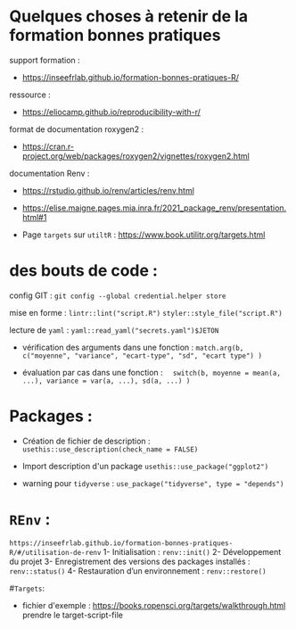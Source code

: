 # Quelques choses à retenir de la formation bonnes pratiques


support formation : 
- https://inseefrlab.github.io/formation-bonnes-pratiques-R/

ressource : 
- https://eliocamp.github.io/reproducibility-with-r/

format de documentation roxygen2 : 
- https://cran.r-project.org/web/packages/roxygen2/vignettes/roxygen2.html 

documentation Renv : 
- https://rstudio.github.io/renv/articles/renv.html 
- https://elise.maigne.pages.mia.inra.fr/2021_package_renv/presentation.html#1

- Page `targets` sur `utiltR` : https://www.book.utilitr.org/targets.html 

# des bouts de code :
config GIT : 
`git config --global credential.helper store`

mise en forme : 
`lintr::lint("script.R")`
`styler::style_file("script.R")`

lecture de ``yaml`` :
`yaml::read_yaml("secrets.yaml")$JETON`

- vérification des arguments dans une fonction : 
``match.arg(b,
            c("moyenne",
              "variance",
              "ecart-type",
              "sd",
              "ecart type")
  )``

- évaluation par cas dans une fonction : 
``  switch(b,
         moyenne = mean(a, ...),
         variance = var(a, ...),
         sd(a, ...)
  )``

# Packages : 
- Création de fichier de description : 
``usethis::use_description(check_name = FALSE)`` 
- Import description d'un package
``usethis::use_package("ggplot2")``

- warning pour `tidyverse` : 
`use_package("tidyverse", type = "depends")`

# `REnv` : 
`https://inseefrlab.github.io/formation-bonnes-pratiques-R/#/utilisation-de-renv`
1- Initialisation : `renv::init()`
2- Développement du projet
3- Enregistrement des versions des packages installés : `renv::status()`
4- Restauration d’un environnement : `renv::restore()`

#`Targets`: 
- fichier d'exemple : https://books.ropensci.org/targets/walkthrough.html 
prendre le target-script-file 






